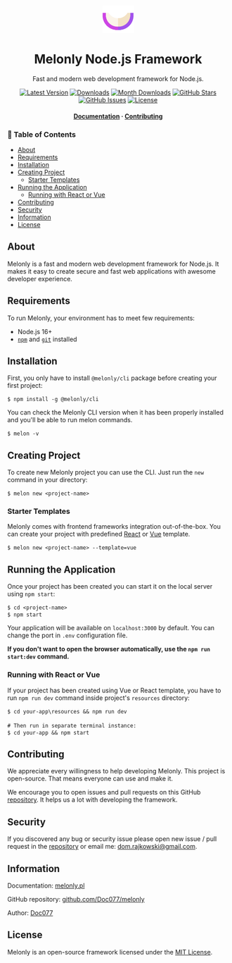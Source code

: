 <div align="center">
  <img src="public/logo.png" width="72">

  <h1>Melonly Node.js Framework</h1>

  <p align="center">Fast and modern web development framework for Node.js.</p>

  <p align="center">
    <a href="https://www.npmjs.com/package/@melonly/core" target="_blank"><img src="https://img.shields.io/npm/v/@melonly/core.svg?style=flat-square&labelColor=333842&color=8b5cf6" alt="Latest Version"></a>
    <a href="https://www.npmjs.com/package/@melonly/core" target="_blank"><img src="https://img.shields.io/npm/dt/@melonly/core.svg?style=flat-square&labelColor=333842&color=3b82f6" alt="Downloads"></a>
    <a href="https://www.npmjs.com/package/@melonly/core" target="_blank"><img src="https://img.shields.io/npm/dm/@melonly/core.svg?style=flat-square&labelColor=333842&color=3b82f6" alt="Month Downloads"></a>
    <a href="https://github.com/Doc077/melonly" target="_blank"><img src="https://img.shields.io/github/stars/Doc077/melonly?style=flat-square&labelColor=333842&color=3b82f6" alt="GitHub Stars"></a>
    <a href="https://github.com/Doc077/melonly" target="_blank"><img src="https://img.shields.io/github/issues/Doc077/melonly?style=flat-square&labelColor=333842&color=22c55e" alt="GitHub Issues"></a>
    <a href="https://www.npmjs.com/package/@melonly/core" target="_blank"><img src="https://img.shields.io/npm/l/@melonly/core.svg?style=flat-square&labelColor=333842&color=22c55e" alt="License"></a>
  </p>

  <h4>
    <a href="https://melonly.pl">Documentation</a>
    <span> · </span>
    <a href="#contributing">Contributing</a>
  </h4>
</div>

<!-- omit in toc -->
### 📓 Table of Contents

- [About](#about)
- [Requirements](#requirements)
- [Installation](#installation)
- [Creating Project](#creating-project)
  - [Starter Templates](#starter-templates)
- [Running the Application](#running-the-application)
  - [Running with React or Vue](#running-with-react-or-vue)
- [Contributing](#contributing)
- [Security](#security)
- [Information](#information)
- [License](#license)

## About

Melonly is a fast and modern web development framework for Node.js. It makes it easy to create secure and fast web applications with awesome developer experience.

## Requirements

To run Melonly, your environment has to meet few requirements:

- Node.js 16+
- [`npm`](https://nodejs.org/en/download/) and [`git`](https://git-scm.com) installed

## Installation

First, you only have to install `@melonly/cli` package before creating your first project:

```shell
$ npm install -g @melonly/cli
```

You can check the Melonly CLI version when it has been properly installed and you'll be able to run melon commands.

```shell
$ melon -v
```

## Creating Project

To create new Melonly project you can use the CLI. Just run the `new` command in your directory:

```shell
$ melon new <project-name>
```

### Starter Templates

Melonly comes with frontend frameworks integration out-of-the-box. You can create your project with predefined [React](https://reactjs.org) or [Vue](https://vuejs.org) template.

```shell
$ melon new <project-name> --template=vue
```

## Running the Application

Once your project has been created you can start it on the local server using `npm start`:

```shell
$ cd <project-name>
$ npm start
```

Your application will be available on `localhost:3000` by default. You can change the port in `.env` configuration file.

**If you don't want to open the browser automatically, use the `npm run start:dev` command.**

### Running with React or Vue

If your project has been created using Vue or React template, you have to run `npm run dev` command inside project's `resources` directory:

```shell
$ cd your-app\resources && npm run dev

# Then run in separate terminal instance:
$ cd your-app && npm start
```

## Contributing

We appreciate every willingness to help developing Melonly. This project is open-source. That means everyone can use and make it.

We encourage you to open issues and pull requests on this GitHub [repository](https://github.com/Doc077/melonly). It helps us a lot with developing the framework.

## Security

If you discovered any bug or security issue please open new issue / pull request in the [repository](https://github.com/Doc077/melonly) or email me: dom.rajkowski@gmail.com.

## Information

Documentation: [melonly.pl](https://melonly.pl)

GitHub repository: [github.com/Doc077/melonly](https://github.com/Doc077/melonly)

Author: [Doc077](https://github.com/Doc077)

## License

Melonly is an open-source framework licensed under the [MIT License](LICENSE).
